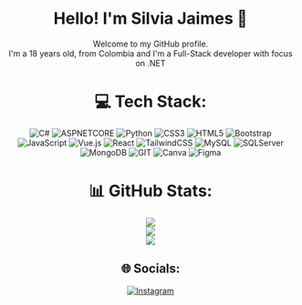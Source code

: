 <div id="header" align="center">
<h1 align="center"> Hello! I'm Silvia Jaimes 👋</h1> 
Welcome to my GitHub profile. <br>
I'm a 18 years old, from Colombia and I'm a Full-Stack developer with focus on .NET <br>

# 💻 Tech Stack:
![C#](https://img.shields.io/badge/c%23-%23239120.svg?style=for-the-badge&logo=c-sharp&logoColor=white) ![ASPNETCORE](https://img.shields.io/badge/ASP.NET_Core-%23404d59.svg?&style=for-the-badge&logo=.net&logoColor=white) ![Python](https://img.shields.io/badge/python-3670A0?style=for-the-badge&logo=python&logoColor=ffdd54) ![CSS3](https://img.shields.io/badge/css3-%231572B6.svg?style=for-the-badge&logo=css3&logoColor=white) ![HTML5](https://img.shields.io/badge/html5-%23E34F26.svg?style=for-the-badge&logo=html5&logoColor=white) ![Bootstrap](https://img.shields.io/badge/bootstrap-%23563D7C.svg?style=for-the-badge&logo=bootstrap&logoColor=white) ![JavaScript](https://img.shields.io/badge/javascript-%23323330.svg?style=for-the-badge&logo=javascript&logoColor=%23F7DF1E) ![Vue.js](https://img.shields.io/badge/vuejs-%2335495e.svg?style=for-the-badge&logo=vuedotjs&logoColor=%234FC08D) ![React](https://img.shields.io/badge/react-%2361DAFB.svg?&style=for-the-badge&logo=react&logoColor=black) ![TailwindCSS](https://img.shields.io/badge/tailwind-css-%2338B2AC.svg?&style=for-the-badge&logo=tailwind-css&logoColor=white) ![MySQL](https://img.shields.io/badge/mysql-%2361DAFB.svg?&style=for-the-badge&logo=mysql&logoColor=white) ![SQLServer](https://img.shields.io/badge/SQL_Server-%23CC2927.svg?&style=for-the-badge&logo=Microsoft%20SQL%20Server&logoColor=white) ![MongoDB](https://img.shields.io/badge/mongodb-%234ea94b.svg?&style=for-the-badge&logo=mongodb&logoColor=white) ![GIT](https://img.shields.io/badge/Git-F05032?style=for-the-badge&logo=git&logoColor=white) ![Canva](https://img.shields.io/badge/Canva-%2300C4CC.svg?style=for-the-badge&logo=Canva&logoColor=white) ![Figma](https://img.shields.io/badge/figma-%23F24E1E.svg?style=for-the-badge&logo=figma&logoColor=white)
# 📊 GitHub Stats:
![](https://github-readme-streak-stats.herokuapp.com/?user=SilviaJaimes&theme=dark&hide_border=false)<br/>
![](https://github-readme-stats.vercel.app/api?username=SilviaJaimes&theme=dark&hide_border=false&include_all_commits=false&count_private=true)<br/>
![](https://github-readme-stats.vercel.app/api/top-langs/?username=SilviaJaimes&theme=dark&hide_border=false&include_all_commits=false&count_private=true&layout=compact)

## 🌐 Socials:
[![Instagram](https://img.shields.io/badge/Instagram-%23E4405F.svg?logo=Instagram&logoColor=white)](https://instagram.com/silviajaimesc) 
